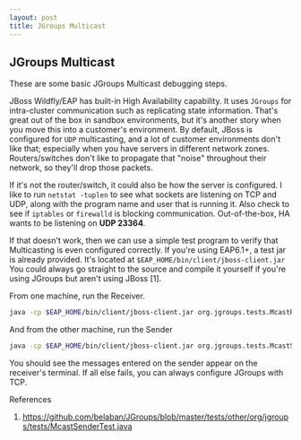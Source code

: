 ```yaml
---
layout: post
title: JGroups Multicast
---
```


## JGroups Multicast

These are some basic JGroups Multicast debugging steps.

JBoss Wildfly/EAP has built-in High Availability capability.  It uses `JGroups` for intra-cluster communication such as replicating state information.  That's great out of the box in sandbox environments, but it's another story when you move this into a customer's environment.  By default, JBoss is configured for `UDP` multicasting, and a lot of customer environments don't like that; especially when you have servers in different network zones.  Routers/switches don't like to propagate that "noise" throughout their network, so they'll drop those packets.

If it's not the router/switch, it could also be how the server is configured.  I like to run `netstat -tuplen` to see what sockets are listening on TCP and UDP, along with the program name and user that is running it.  Also check to see if `iptables` or `firewalld` is blocking communication.  Out-of-the-box, HA wants to be listening on **UDP 23364**.

If that doesn't work, then we can use a simple test program to verify that Multicasting is even configured correctly.  If you're using EAP6.1+, a test jar is already provided.  It's located at `$EAP_HOME/bin/client/jboss-client.jar`  You could always go straight to the source and compile it yourself if you're using JGroups but aren't using JBoss [1].

From one machine, run the Receiver.

```bash
java -cp $EAP_HOME/bin/client/jboss-client.jar org.jgroups.tests.McastReceiverTest -mcast_addr 230.11.11.11 -port 23364
```


And from the other machine, run the Sender
```bash
java -cp $EAP_HOME/bin/client/jboss-client.jar org.jgroups.tests.McastSenderTest -mcast_addr 230.11.11.11 -port 23364
```

You should see the messages entered on the sender appear on the receiver's terminal.  If all else fails, you can always configure JGroups with TCP.

References
1. https://github.com/belaban/JGroups/blob/master/tests/other/org/jgroups/tests/McastSenderTest.java
